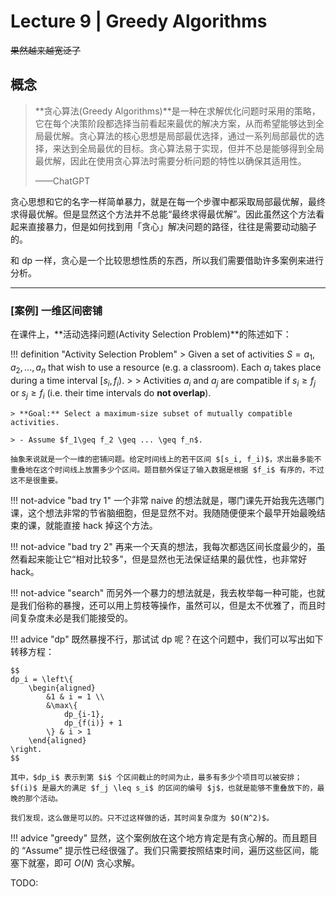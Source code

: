 # Lecture 9 | Greedy Algorithms

~~果然越来越宽泛了~~

## 概念

> **贪心算法(Greedy Algorithms)**是一种在求解优化问题时采用的策略，它在每个决策阶段都选择当前看起来最优的解决方案，从而希望能够达到全局最优解。贪心算法的核心思想是局部最优选择，通过一系列局部最优的选择，来达到全局最优的目标。贪心算法易于实现，但并不总是能够得到全局最优解，因此在使用贪心算法时需要分析问题的特性以确保其适用性。
>
> ——ChatGPT

贪心思想和它的名字一样简单暴力，就是在每一个步骤中都采取局部最优解，最终求得最优解。但是显然这个方法并不总能“最终求得最优解”。因此虽然这个方法看起来直接暴力，但是如何找到用「贪心」解决问题的路径，往往是需要动动脑子的。

和 dp 一样，贪心是一个比较思想性质的东西，所以我们需要借助许多案例来进行分析。

---

### [案例] 一维区间密铺

在课件上，**活动选择问题(Activity Selection Problem)**的陈述如下：

!!! definition "Activity Selection Problem"
    > Given a set of activities $S = { a_1, a_2, ..., a_n }$ that wish to use a resource (e.g. a classroom).  Each $a_i$ takes place during a time interval $[s_i, f_i)$.
    > 
    > Activities $a_i$ and $a_j$ are compatible if $s_i \geq f_j$ or $s_j \geq f_i$ (i.e. their time intervals do **not overlap**).

    > **Goal:** Select a maximum-size subset of mutually compatible activities.

    > - Assume $f_1\geq f_2 \geq ... \geq f_n$.

    抽象来说就是一个一维的密铺问题。给定时间线上的若干区间 $[s_i, f_i)$，求出最多能不重叠地在这个时间线上放置多少个区间。题目额外保证了输入数据是根据 $f_i$ 有序的，不过这不是很重要。

!!! not-advice "bad try 1"
    一个非常 naive 的想法就是，哪门课先开始我先选哪门课，这个想法非常的节省脑细胞，但是显然不对。我随随便便来个最早开始最晚结束的课，就能直接 hack 掉这个方法。

!!! not-advice "bad try 2"
    再来一个天真的想法，我每次都选区间长度最少的，虽然看起来能让它“相对比较多”，但是显然也无法保证结果的最优性，也非常好 hack。

!!! not-advice "search"
    而另外一个暴力的想法就是，我去枚举每一种可能，也就是我们俗称的暴搜，还可以用上剪枝等操作，虽然可以，但是太不优雅了，而且时间复杂度未必是我们能接受的。

!!! advice "dp"
    既然暴搜不行，那试试 dp 呢？在这个问题中，我们可以写出如下转移方程：

    $$
    dp_i = \left\{
        \begin{aligned}
            &1 & i = 1 \\
            &\max\{
                dp_{i-1},
                dp_{f(i)} + 1
            \} & i > 1
        \end{aligned}
    \right.
    $$

    其中，$dp_i$ 表示到第 $i$ 个区间截止的时间为止，最多有多少个项目可以被安排；$f(i)$ 是最大的满足 $f_j \leq s_i$ 的区间的编号 $j$，也就是能够不重叠放下的，最晚的那个活动。

    我们发现，这么做是可以的。只不过这样做的话，其时间复杂度为 $O(N^2)$。

!!! advice "greedy"
    显然，这个案例放在这个地方肯定是有贪心解的。而且题目的 “Assume” 提示性已经很强了。我们只需要按照结束时间，遍历这些区间，能塞下就塞，即可 $O(N)$ 贪心求解。

TODO: